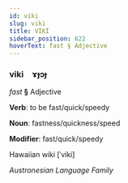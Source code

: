 ```yaml
---
id: viki
slug: viki
title: VİKİ
sidebar_position: 622
hoverText: fast § Adjective
---
```


### viki&emsp;<span kind="abugida">ɤɟɔɟ</span>

*fast* **§** Adjective

**Verb**: to be fast/quick/speedy

**Noun**: fastness/quickness/speed

**Modifier**: fast/quick/speedy

Hawaiian wiki [ˈviki]

*Austronesian Language Family*